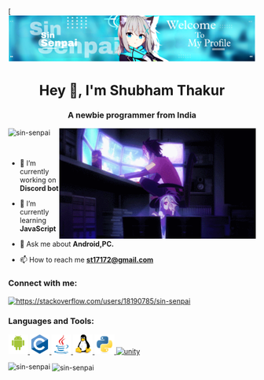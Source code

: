 [![MasterHead](https://github.com/Sin-Senpai/Sin-Senpai/blob/main/Banner.png.png)
<h1 align="center">Hey 👋, I'm Shubham Thakur</h1>
<h3 align="center">A newbie programmer from India</h3>
<img align="right" alt="Coding" width="400" src="https://github.com/Sin-Senpai/Sin-Senpai/blob/main/Ngml.gif">

<p align="left"> <img src="https://komarev.com/ghpvc/?username=sin-senpai&label=Profile%20views&color=0e75b6&style=flat" alt="sin-senpai" /> </p>



<p align="left"> <a href="https://twitter.com/" target="blank"><img src="https://img.shields.io/twitter/follow/?logo=twitter&style=for-the-badge" alt="" /></a> </p>

- 🔭 I’m currently working on **Discord bot**

- 🌱 I’m currently learning **JavaScript**

- 💬 Ask me about **Android,PC.**

- 📫 How to reach me **st17172@gmail.com**

<h3 align="left">Connect with me:</h3>
<p align="left">
<a href="https://stackoverflow.com/users/https://stackoverflow.com/users/18190785/sin-senpai" target="blank"><img align="center" src="https://raw.githubusercontent.com/rahuldkjain/github-profile-readme-generator/master/src/images/icons/Social/stack-overflow.svg" alt="https://stackoverflow.com/users/18190785/sin-senpai" height="30" width="40" /></a>
</p>

<h3 align="left">Languages and Tools:</h3>
<p align="left"> <a href="https://developer.android.com" target="_blank" rel="noreferrer"> <img src="https://raw.githubusercontent.com/devicons/devicon/master/icons/android/android-original-wordmark.svg" alt="android" width="40" height="40"/> </a> <a href="https://www.cprogramming.com/" target="_blank" rel="noreferrer"> <img src="https://raw.githubusercontent.com/devicons/devicon/master/icons/c/c-original.svg" alt="c" width="40" height="40"/> </a> <a href="https://www.java.com" target="_blank" rel="noreferrer"> <img src="https://raw.githubusercontent.com/devicons/devicon/master/icons/java/java-original.svg" alt="java" width="40" height="40"/> </a> <a href="https://www.linux.org/" target="_blank" rel="noreferrer"> <img src="https://raw.githubusercontent.com/devicons/devicon/master/icons/linux/linux-original.svg" alt="linux" width="40" height="40"/> </a> <a href="https://www.python.org" target="_blank" rel="noreferrer"> <img src="https://raw.githubusercontent.com/devicons/devicon/master/icons/python/python-original.svg" alt="python" width="40" height="40"/> </a> <a href="https://unity.com/" target="_blank" rel="noreferrer"> <img src="https://www.vectorlogo.zone/logos/unity3d/unity3d-icon.svg" alt="unity" width="40" height="40"/> </a> </p>

<p><img align="left" src="https://github-readme-stats.vercel.app/api/top-langs?username=sin-senpai&show_icons=true&locale=en&layout=compact" alt="sin-senpai" /></p>

<p>&nbsp;<img align="center" src="https://github-readme-stats.vercel.app/api?username=sin-senpai&show_icons=true&locale=en" alt="sin-senpai" /></p>

